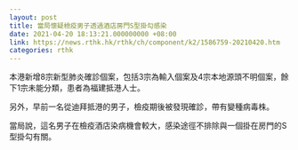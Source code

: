 ```yaml
---
layout: post
title: 當局懷疑檢疫男子透過酒店房門S型掛勾感染
date: 2021-04-20 18:13:21.000000000 +08:00
link: https://news.rthk.hk/rthk/ch/component/k2/1586759-20210420.htm
categories: rthk
---
```


本港新增8宗新型肺炎確診個案，包括3宗為輸入個案及4宗本地源頭不明個案，餘下1宗未能分類，患者為福建抵港人士。

另外，早前一名從迪拜抵港的男子，檢疫期後被發現確診，帶有變種病毒株。

當局說，這名男子在檢疫酒店染病機會較大，感染途徑不排除與一個掛在房門的S型掛勾有關。
